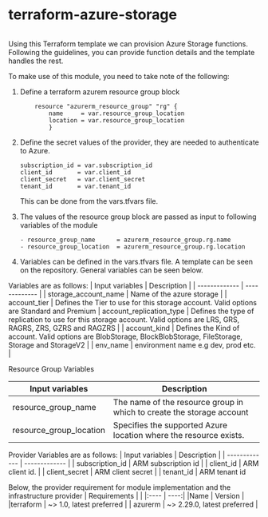 # terraform-azure-storage

######

Using this Terraform template we can provision Azure Storage functions. Following the guidelines, you can provide function details and the template handles the rest.

To make use of this module, you need to take note of the following:
1. Define a terraform azurem resource group block
    ```
        resource "azurerm_resource_group" "rg" {
            name     = var.resource_group_location
            location = var.resource_group_location
            }
    ```

2. Define the secret values of the provider, they are needed to authenticate to Azure.
    ```
    subscription_id = var.subscription_id
    client_id       = var.client_id
    client_secret   = var.client_secret
    tenant_id       = var.tenant_id
    ```
    This can be done from the vars.tfvars file.
3. The values of the resource group block are passed as input to following variables of the module
    ```
    - resource_group_name      = azurerm_resource_group.rg.name
    - resource_group_location  = azurerm_resource_group.rg.location
    ```
4. Variables can be defined in the vars.tfvars file. A template can be seen on the repository.
General variables can be seen below.

Variables are as follows:
| Input variables | Description |
| ------------- | ------------- |
| storage_account_name | Name of the azure storage |
| account_tier | Defines the Tier to use for this storage account. Valid options are Standard and Premium
| account_replication_type | Defines the type of replication to use for this storage account. Valid options are LRS, GRS, RAGRS, ZRS, GZRS and RAGZRS |
| account_kind | Defines the Kind of account. Valid options are BlobStorage, BlockBlobStorage, FileStorage, Storage and StorageV2 |
| env_name | environment name e.g dev, prod etc. |

Resource Group Variables

| Input variables | Description |
| ------------- | ------------- |
| resource_group_name | The name of the resource group in which to create the storage account |
| resource_group_location | Specifies the supported Azure location where the resource exists.


Provider Variables are as follows:
| Input variables | Description |
| ------------- | ------------- |
| subscription_id | ARM subscription id |
| client_id | ARM client id. |
| client_secret | ARM client secret |
| tenant_id | ARM tenant id 



Below, the provider requirement for module implementation and the infrastructure provider
| Requirements | |
|:---- | ----:|
|Name | Version |
|terraform | ~> 1.0, latest preferred |
| azurerm | ~> 2.29.0, latest preferred |
